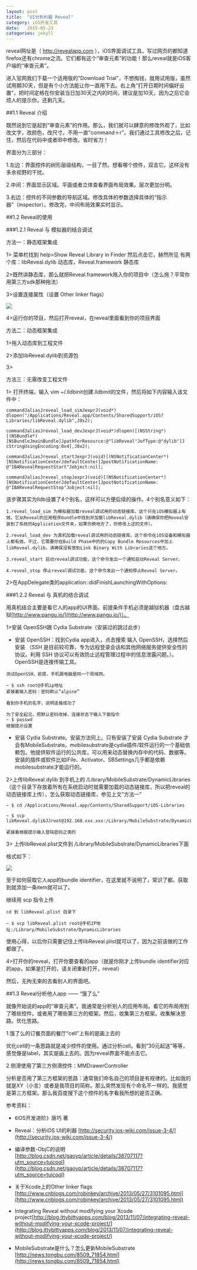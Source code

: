 ```yaml
---
layout: post
title:  "UI分析利器 Reveal"
category: iOS开发工具
date:   2015-05-23 
categories: jekyll 
---
```



reveal网址是（ http://revealapp.com ），iOS界面调试工具。写过网页的都知道firefox还有chrome之流。它们都有这个“审查元素”的功能！那么reveal就是iOS客户端的“审查元素”。

进入官网我们下载一个适用版的“Download Trial”，不想掏钱，就用试用版，虽然试用期30天，但是有个小方法能让你一直用下去。右上角“打开日期时间偏好设置”，把时间定格在你安装当日加30天之内的时间，建议是加10天，因为之后它会烦人的提示你，还剩几天。

##1.1 Reveal 介绍

既然说到它是起到“审查元素”的作用。那么，我们就可以肆意的修改外观了，比如改文字，改颜色，改尺寸。不用一直“command＋r”。我们通过工具修改之后，记住，然后在代码中或者IB中修改。省时省力！

界面分为三部分：

1.左边：界面控件的树形层级结构，一目了然。想看哪个控件，双击它。这样没有多余视野的干扰。

2.中间：界面显示区域。平面或者立体查看界面布局效果。层次更加分明。

3.右边：控件的不同参数的导航区域。修改具体的参数选择具体的“指示器”（inspector）。修改完，中间布局效果实时显示。


##1.2 Reveal的使用

###1.2.1 Reveal 与 模拟器的结合调试

方法一：静态框架集成

1> 菜单栏找到 help>Show Reveal Library in Finder 然后点击它，赫然所见 有两个库：libReveal.dylib 动态库，Reveal.framework 静态库

2>既然讲静态库，那么就把Reveal.framework拖入你的项目中（怎么拖？平常你用第三方sdk那种拖法）

3>设置连接属性（设置 Other linker flags）

![](/images/reveal/reveal01.png)

4>运行你的项目，然后打开reveal，在reveal里面看到你的项目界面

方法二：动态框架集成

1>拖入动态库到工程文件

2>添加libReveal.dylib到资源包

3>

方法三：无需改变工程文件

1> 打开终端，输入 vim ~/.lldbinit创建.lldbinit的文件，然后将如下内容输入该文件中：

```
commandJaliasJreveal_load_simJexprJ(void*) dlopen("/Applications/Reveal.app/Contents/SharedSupport/iOS? Libraries/libReveal.dylib",J0x2);

commandJaliasJreveal_load_devJexprJ(void*)dlopen([(NSString*)[(NSBundle*) [NSBundleJmainBundle]JpathForResource:@"libReveal"JofType:@"dylib"]J cStringUsingEncoding:0x4],J0x2);

commandJaliasJreveal_startJexprJ(void)[(NSNotificationCenter*) [NSNotificationCenterJdefaultCenter]JpostNotificationName: @"IBARevealRequestStart"Jobject:nil];

commandJaliasJreveal_stopJexprJ(void)[(NSNotificationCenter*) [NSNotificationCenterJdefaultCenter]JpostNotificationName: @"IBARevealRequestStop"Jobject:nil];
```
该步骤其实为lldb设置了4个别名，这样可以方便后续的操作。4个别名意义如下：

```
1.reveal_load_sim 为模拟器加载reveal调试用的动态链接库。这个只在iOS模拟器上有效。它从Reveal的应用程序bundle中找到并加载libReveal.dylib（请确保你把Reveal安装到了系统的Application文件夹，如果你换地方了，你修改上述的文件）。

2.reveal_load_dev 为真机加载reveal调试用的动态链接库。这个命令在iOS设备和模拟器上都有效。不过，它需要你在Build Phase中的的Copy Bundle Resources中加上libReveal.dylib，请确保没有放到Link Binary With Libraries这个地方。

3.reveal_start 启动reveal调试功能，这个命令发出一个通知启动Reveal Server。

4.reveal_stop 停止reveal调试功能，这个命令发出一个通知停止Reveal Server。
```

2>在AppDelegate类的application::didFinishLaunchingWithOptions:



###1.2.2  Reveal 与 真机的结合调试

用真机结合主要是看它人的app的UI界面。前提条件手机必须是越狱机器（盘古越狱[http://www.pangu.io/](http://www.pangu.io/)）。

1>安装 OpenSSH跟 Cydia Substrate（安装过的跳过此步）
* 安装 OpenSSH：找到Cydia app进入，点击搜索 输入 OpenSSH，选择然后安装 （SSH 是目前较可靠，专为远程登录会话和其他网络服务提供安全性的协议。利用 SSH 协议可以有效防止远程管理过程中的信息泄露问题。）。OpenSSH是连接传输工具。

```
测试OpenSSH，前提，手机跟电脑是同一个局域网。

~ $ ssh root@手机ip地址
紧接着输入密码：密码默认“alpine”

看到你手机的名字，说明连接成功了

为了安全起见，把默认密码改掉，连接状态下输入下面指令
~ $ passwd
根据提示设置
```
* 安装 Cydia Substrate。安装方法同上。只有安装了安装 Cydia Substrate 才会有MobileSubstrate。mobilesubstrate是cydia插件/软件运行的一个基础依赖包。他提供软件运行的公共库，可以用来动态替换内存中的代码、数据等。安装的插件或软件比如iFile、Activator、SBSettings几乎都是依赖mobilesubstrate才能运行的。


2>上传libReveal.dylib 到手机上的 /Library/MobileSubstrate/DynamicLibraries（这个目录下存放着所有在系统启动时就需要加载的动态链接库，所以把reveal的动态链接库上传），怎么获取动态链接库，参见上文“方法一”

```
~ $ cd /Applications/Reveal.app/Contents/SharedSupport/iOS-Libraries 

~ $ scp libReveal.dylibJJroot@192.168.xxx.xxx:/Library/MobileSubstrate/DynamicLibraries 

紧接着根据提示输入登陆密码之类的

```

3> 上传libReveal.plist文件到 /Library/MobileSubstrate/DynamicLibraries下面

格式如下：


![](/images/reveal/reveal02.png)

至于如何获取它人app的bundle identifier，在这里就不说明了，常识了都。获取到就添加一条item就可以了。

继续用 scp 指令上传

```
cd 到 libReveal.plist 目录下

~ $ scp libReveal.plist root@手机IP地址:/Library/MobileSubstrate/DynamicLibraries
```

使用心得，以后你只需要记住上传libReveal.plist就可以了，因为之前该做的工作都做了。

4>打开你的reveal，打开你要查看的app（就是你刚才上传bundle identifier对应的app，如果是打开的，请关闭重新打开，reveal）

然后，无拘无束的去看别人的界面吧。

##1.3 Reveal分析他人app —— “饿了么”

就像开始说的app的“审查元素”。我通常是分析别人的应用布局。看它的布局用到了哪些控件。或者用了哪些第三方的框架。然后，收集第三方框架。收集解决思路。优化思路。

1.饿了么的订餐页面的餐厅“cell”上有的是画上去的

优化cell的一条思路就是减少控件的使用。通过分析cell。看到“30元起送”等等，感觉像是label，其实是画上去的。因为reveal界面不能点击它。

2.侧滑使用了第三方侧滑控件：MMDrawerController

分析是否用了第三方框架的思路：通常我们命名自己的项目是有规律的。比如我的就是XY（小言）或者是我项目的简称。那么突然发现有个命名不一样的。我感觉是第三方框架。那么我百度搜下这个控件的名字看我所想的是否正确。



参考资料：

* 《iOS开发进阶》唐巧 著
*  Reveal：分析iOS UI的利器 [http://security.ios-wiki.com/issue-3-4/](http://security.ios-wiki.com/issue-3-4/)
* 编译参数-ObjC的说明  [http://blog.csdn.net/gaoyp/article/details/38707117?utm_source=tuicool](http://blog.csdn.net/gaoyp/article/details/38707117?utm_source=tuicool)
*  <iOS>关于Xcode上的Other linker flags [http://www.cnblogs.com/robinkey/archive/2013/05/27/3101095.html](http://www.cnblogs.com/robinkey/archive/2013/05/27/3101095.html)
* Integrating Reveal without modifying your Xcode project[http://blog.ittybittyapps.com/blog/2013/11/07/integrating-reveal-without-modifying-your-xcode-project/](http://blog.ittybittyapps.com/blog/2013/11/07/integrating-reveal-without-modifying-your-xcode-project/)

* MobileSubstrate是什么？怎么更新MobileSubstrate [http://news.tongbu.com/8509_71854.html](http://news.tongbu.com/8509_71854.html)















